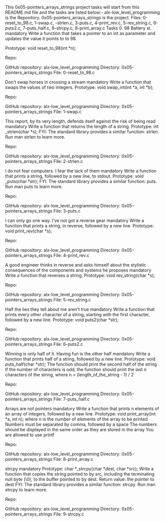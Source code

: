 This 0x05-pointers_arrays_strings project tasks will start from this README.md file and the tasks are listed below:- alx-low_level_programming is the Repository. 0x05-pointers_arrays_strings is the project. Files: 0-reset_to_98.c, 1-swap.c, -strlen.c, 3-puts.c, 4-print_rev.c, 5-rev_string.c, 6-puts2.c, 7-puts_half.c, 9-strcpy.c, 8-print_array.c Tasks 0. 98 Battery st. mandatory Write a function that takes a pointer to an int as parameter and updates the value it points to to 98.

Prototype: void reset_to_98(int *n);

Repo:

GitHub repository: alx-low_level_programming Directory: 0x05-pointers_arrays_strings File: 0-reset_to_98.c

Don't swap horses in crossing a stream mandatory Write a function that swaps the values of two integers. Prototype: void swap_int(int *a, int *b);

Repo:

GitHub repository: alx-low_level_programming Directory: 0x05-pointers_arrays_strings File: 1-swap.c

This report, by its very length, defends itself against the risk of being read mandatory Write a function that returns the length of a string. Prototype: int _strlen(char *s); FYI: The standard library provides a similar function: strlen. Run man strlen to learn more.

Repo:

GitHub repository: alx-low_level_programming Directory: 0x05-pointers_arrays_strings File: 2-strlen.c

I do not fear computers. I fear the lack of them mandatory Write a function that prints a string, followed by a new line, to stdout. Prototype: void _puts(char *str); FYI: The standard library provides a similar function: puts. Run man puts to learn more.

Repo:

GitHub repository: alx-low_level_programming Directory: 0x05-pointers_arrays_strings File: 3-puts.c

I can only go one way. I've not got a reverse gear mandatory Write a function that prints a string, in reverse, followed by a new line. Prototype: void print_rev(char *s);

Repo:

GitHub repository: alx-low_level_programming Directory: 0x05-pointers_arrays_strings File: 4-print_rev.c

A good engineer thinks in reverse and asks himself about the stylistic consequences of the components and systems he proposes mandatory Write a function that reverses a string. Prototype: void rev_string(char *s);

Repo:

GitHub repository: alx-low_level_programming Directory: 0x05-pointers_arrays_strings File: 5-rev_string.c

Half the lies they tell about me aren't true mandatory Write a function that prints every other character of a string, starting with the first character, followed by a new line. Prototype: void puts2(char *str);

Repo:

GitHub repository: alx-low_level_programming Directory: 0x05-pointers_arrays_strings File: 6-puts2.c

Winning is only half of it. Having fun is the other half mandatory Write a function that prints half of a string, followed by a new line. Prototype: void puts_half(char *str); The function should print the second half of the string If the number of characters is odd, the function should print the last n characters of the string, where n = (length_of_the_string - 1) / 2

Repo:

GitHub repository: alx-low_level_programming Directory: 0x05-pointers_arrays_strings File: 7-puts_half.c

Arrays are not pointers mandatory Write a function that prints n elements of an array of integers, followed by a new line. Prototype: void print_array(int *a, int n); where n is the number of elements of the array to be printed Numbers must be separated by comma, followed by a space The numbers should be displayed in the same order as they are stored in the array You are allowed to use printf

Repo:

GitHub repository: alx-low_level_programming Directory: 0x05-pointers_arrays_strings File: 8-print_array.c

strcpy mandatory Prototype: char *_strcpy(char *dest, char *src); Write a function that copies the string pointed to by src, including the terminating null byte (\0), to the buffer pointed to by dest. Return value: the pointer to dest FYI: The standard library provides a similar function: strcpy. Run man strcpy to learn more.

Repo:

GitHub repository: alx-low_level_programming Directory: 0x05-pointers_arrays_strings File: 9-strcpy.c
